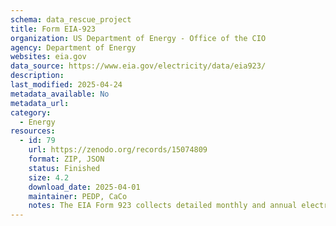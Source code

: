 ```yaml
---
schema: data_rescue_project 
title: Form EIA-923
organization: US Department of Energy - Office of the CIO
agency: Department of Energy
websites: eia.gov
data_source: https://www.eia.gov/electricity/data/eia923/
description: 
last_modified: 2025-04-24
metadata_available: No
metadata_url: 
category:
  - Energy 
resources:
  - id: 79
    url: https://zenodo.org/records/15074809
    format: ZIP, JSON
    status: Finished
    size: 4.2
    download_date: 2025-04-01
    maintainer: PEDP, CaCo
    notes: The EIA Form 923 collects detailed monthly and annual electric power data on electricity generation, fuel consumption, fossil fuel stocks, and receipts at the power plant and prime mover level.
---
```

